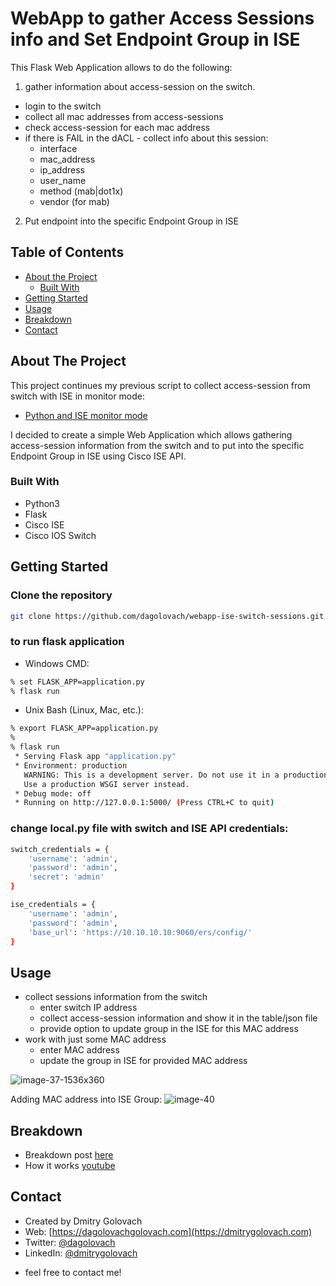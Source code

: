 # WebApp to gather Access Sessions info and Set Endpoint Group in ISE

This Flask Web Application allows to do the following:
1. gather information about access-session on the switch.
- login to the switch
- collect all mac addresses from access-sessions
- check access-session for each mac address
- if there is FAIL in the dACL - collect info about this session:
    - interface
    - mac_address
    - ip_address
    - user_name
    - method (mab|dot1x)
    - vendor (for mab)
2. Put endpoint into the specific Endpoint Group in ISE

<!-- TABLE OF CONTENTS -->
## Table of Contents
* [About the Project](#about-the-project)
  * [Built With](#built-with)
* [Getting Started](#getting-started)
* [Usage](#usage)
* [Breakdown](#breakdown)
* [Contact](#contact)

<!-- ABOUT THE PROJECT -->
## About The Project
This project continues my previous script to collect access-session from switch with ISE in monitor mode:

* [Python and ISE monitor mode](https://dmitrygolovach.com/python-and-ise-monitor-mode/)

I decided to create a simple Web Application which allows gathering access-session information from the switch and to put into the specific Endpoint Group in ISE using Cisco ISE API.

### Built With
* Python3
* Flask
* Cisco ISE
* Cisco IOS Switch

<!-- GETTING STARTED -->
## Getting Started

### Clone the repository
```sh
git clone https://github.com/dagolovach/webapp-ise-switch-sessions.git 
 ```

### to run flask application

* Windows CMD:
```sh
% set FLASK_APP=application.py
% flask run
```

* Unix Bash (Linux, Mac, etc.):
```sh
% export FLASK_APP=application.py
%
% flask run                    
 * Serving Flask app "application.py"
 * Environment: production
   WARNING: This is a development server. Do not use it in a production deployment.
   Use a production WSGI server instead.
 * Debug mode: off
 * Running on http://127.0.0.1:5000/ (Press CTRL+C to quit)
```

### change local.py file with switch and ISE API credentials:
```sh
switch_credentials = {
    'username': 'admin',
    'password': 'admin',
    'secret': 'admin'
}

ise_credentials = {
    'username': 'admin',
    'password': 'admin',
    'base_url': 'https://10.10.10.10:9060/ers/config/'
}
```

<!-- USAGE EXAMPLES -->
## Usage
* collect sessions information from the switch
    * enter switch IP address
    * collect access-session information and show it in the table/json file
    * provide option to update group in the ISE for this MAC address
* work with just some MAC address
    * enter MAC address
    * update the group in ISE for provided MAC address

![image-37-1536x360](https://user-images.githubusercontent.com/39305133/81471719-aa931f80-91b8-11ea-9854-107b8824e1a3.png)

Adding MAC address into ISE Group:
![image-40](https://user-images.githubusercontent.com/39305133/81471736-cdbdcf00-91b8-11ea-9810-1225b0abf82f.png)


<!-- BREAKDOWN -->
## Breakdown
* Breakdown post [here](https://dmitrygolovach.com/webapp-ise-python-flask/)
* How it works [youtube](https://youtu.be/xbWCEKQG22c)

<!-- CONTACT -->
## Contact
* Created by Dmitry Golovach
* Web: [https://dagolovachgolovach.com](https://dmitrygolovach.com) 
* Twitter: [@dagolovach](https://twitter.com/dagolovach)
* LinkedIn: [@dmitrygolovach](https://www.linkedin.com/in/dmitrygolovach/)

- feel free to contact me!
